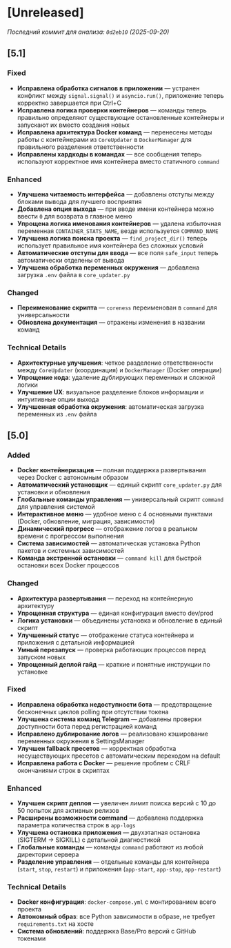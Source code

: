 # [Unreleased]

*Последний коммит для анализа: `0d2eb10` (2025-09-20)*

## [5.1]

### Fixed
- **Исправлена обработка сигналов в приложении** — устранен конфликт между `signal.signal()` и `asyncio.run()`, приложение теперь корректно завершается при Ctrl+C
- **Исправлена логика проверки контейнеров** — команды теперь правильно определяют существующие остановленные контейнеры и запускают их вместо создания новых
- **Исправлена архитектура Docker команд** — перенесены методы работы с контейнерами из `CoreUpdater` в `DockerManager` для правильного разделения ответственности
- **Исправлены хардкоды в командах** — все сообщения теперь используют корректное имя контейнера вместо статичного `command`

### Enhanced
- **Улучшена читаемость интерфейса** — добавлены отступы между блоками вывода для лучшего восприятия
- **Добавлена опция выхода** — при вводе имени контейнера можно ввести `0` для возврата в главное меню
- **Упрощена логика именования контейнеров** — удалена избыточная переменная `CONTAINER_STATS_NAME`, везде используется `COMMAND_NAME`
- **Улучшена логика поиска проекта** — `find_project_dir()` теперь использует правильное имя контейнера без сложных условий
- **Автоматические отступы для ввода** — все поля `safe_input` теперь автоматически отделены от вывода
- **Улучшена обработка переменных окружения** — добавлена загрузка `.env` файла в `core_updater.py`

### Changed
- **Переименование скрипта** — `coreness` переименован в `command` для универсальности
- **Обновлена документация** — отражены изменения в названии команд

### Technical Details
- **Архитектурные улучшения**: четкое разделение ответственности между `CoreUpdater` (координация) и `DockerManager` (Docker операции)
- **Упрощение кода**: удаление дублирующих переменных и сложной логики
- **Улучшение UX**: визуальное разделение блоков информации и интуитивные опции выхода
- **Улучшенная обработка окружения**: автоматическая загрузка переменных из `.env` файла

## [5.0]

### Added
- **Docker контейнеризация** — полная поддержка развертывания через Docker с автономным образом
- **Автоматический установщик** — единый скрипт `core_updater.py` для установки и обновления
- **Глобальные команды управления** — универсальный скрипт `command` для управления системой
- **Интерактивное меню** — удобное меню с 4 основными пунктами (Docker, обновление, миграция, зависимости)
- **Динамический прогресс** — отображение логов в реальном времени с прогрессом выполнения
- **Система зависимостей** — автоматическая установка Python пакетов и системных зависимостей
- **Команда экстренной остановки** — `command kill` для быстрой остановки всех Docker процессов

### Changed
- **Архитектура развертывания** — переход на контейнерную архитектуру
- **Упрощенная структура** — единая конфигурация вместо dev/prod
- **Логика установки** — объединены установка и обновление в единый скрипт
- **Улучшенный статус** — отображение статуса контейнера и приложения с детальной информацией
- **Умный перезапуск** — проверка работающих процессов перед запуском новых
- **Упрощенный деплой гайд** — краткие и понятные инструкции по установке

### Fixed
- **Исправлена обработка недоступности бота** — предотвращение бесконечных циклов polling при отсутствии токена
- **Улучшена система команд Telegram** — добавлены проверки доступности бота перед регистрацией команд
- **Исправлено дублирование логов** — реализовано кэширование переменных окружения в SettingsManager
- **Улучшен fallback пресетов** — корректная обработка несуществующих пресетов с автоматическим переходом на default
- **Исправлена работа с Docker** — решение проблем с CRLF окончаниями строк в скриптах

### Enhanced
- **Улучшен скрипт деплоя** — увеличен лимит поиска версий с 10 до 50 попыток для активных релизов
- **Расширены возможности command** — добавлена поддержка параметра количества строк в `app-logs`
- **Улучшена остановка приложения** — двухэтапная остановка (SIGTERM → SIGKILL) с детальной диагностикой
- **Глобальные команды** — команды `command` работают из любой директории сервера
- **Разделение управления** — отдельные команды для контейнера (`start`, `stop`, `restart`) и приложения (`app-start`, `app-stop`, `app-restart`)

### Technical Details
- **Docker конфигурация**: `docker-compose.yml` с монтированием всего проекта
- **Автономный образ**: все Python зависимости в образе, не требует `requirements.txt` на хосте
- **Система обновлений**: поддержка Base/Pro версий с GitHub токенами

